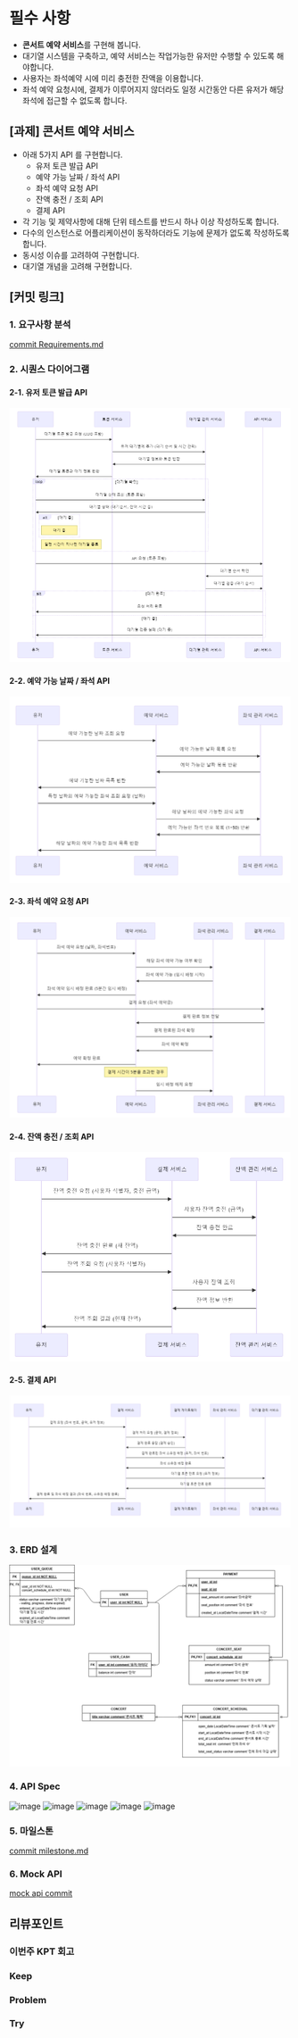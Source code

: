 # **필수 사항**

- **콘서트 예약 서비스**를 구현해 봅니다.
- 대기열 시스템을 구축하고, 예약 서비스는 작업가능한 유저만 수행할 수 있도록 해야합니다.
- 사용자는 좌석예약 시에 미리 충전한 잔액을 이용합니다.
- 좌석 예약 요청시에, 결제가 이루어지지 않더라도 일정 시간동안 다른 유저가 해당 좌석에 접근할 수 없도록 합니다.

## [과제] 콘서트 예약 서비스
- 아래 5가지 API 를 구현합니다.
    - 유저 토큰 발급 API
    - 예약 가능 날짜 / 좌석 API
    - 좌석 예약 요청 API
    - 잔액 충전 / 조회 API
    - 결제 API
- 각 기능 및 제약사항에 대해 단위 테스트를 반드시 하나 이상 작성하도록 합니다.
- 다수의 인스턴스로 어플리케이션이 동작하더라도 기능에 문제가 없도록 작성하도록 합니다.
- 동시성 이슈를 고려하여 구현합니다.
- 대기열 개념을 고려해 구현합니다.

## [커밋 링크]
### 1. 요구사항 분석 
[commit Requirements.md](https://github.com/bin081/hanghae/commit/0c5d3986ec8f8aa9a20aeafc98b630ecb49ef3a2)

### 2. 시퀀스 다이어그램
#### 2-1. 유저 토큰 발급 API
![유저 토큰 발급](./images/토큰발급_org_uml.PNG)
#### 2-2. 예약 가능 날짜 / 좌석 API
![예약 가능 날짜 / 좌석](./images/예약가능_좌석가능_조회_uml.PNG)
#### 2-3. 좌석 예약 요청 API
![좌석 예약 요청](./images/좌석예약요청_uml.PNG)
#### 2-4. 잔액 충전 / 조회 API
![잔액 충전 / 조회](./images/잔액충전_잔액조회_uml.PNG)
#### 2-5. 결제 API
![결제](./images/결제_uml.PNG)

### 3. ERD 설계 
![ERD](./images/erd.drawio.png)

### 4. API Spec 

![image](https://github.com/user-attachments/assets/34e1cc2c-2797-4384-a22f-42ae460f92e6)
![image](https://github.com/user-attachments/assets/9ccd94ef-b8be-4b79-9900-09be55d0c275)
![image](https://github.com/user-attachments/assets/7f740272-a025-4f0f-af73-8a5d0aa0258f)
![image](https://github.com/user-attachments/assets/11e07e16-10bd-4efd-a727-9a5d67071192)
![image](https://github.com/user-attachments/assets/e3cc1691-be3e-4f10-b2c6-a0d4bed0796b)

### 5. 마일스톤 
[commit milestone.md](https://github.com/bin081/hanghae/commit/0b28ded1f9cea35c7a20f7d91687691e1793e51a)

### 6. Mock API 
[mock api commit](https://github.com/bin081/hanghae/commit/67d85e1)





## **리뷰포인트**

### **이번주 KPT 회고**
### Keep
<!-- 유지해야 할 좋은 점 -->
### Problem
<!--개선이 필요한 점-->
### Try
<!-- 새롭게 시도할 점 -->
